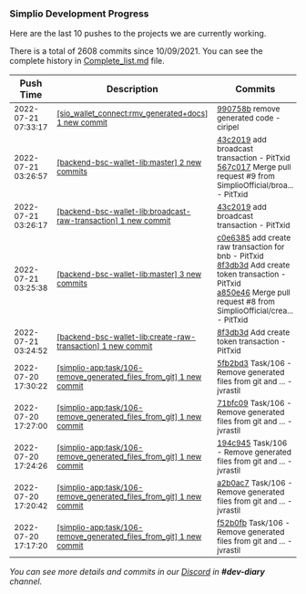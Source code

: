
### Simplio Development Progress

Here are the last 10 pushes to the projects we are currently working.

There is a total of 2608 commits since 10/09/2021. You can see the complete history in
 [Complete_list.md](Complete_list.md) file.

| Push Time | Description | Commits |
| --- | --- | --- |
| <sub>2022-07-21 07:33:17</sub> | <sub>[[sio_wallet_connect:rmv\_generated\+docs] 1 new commit](https://github.com/SimplioOfficial/sio_wallet_connect/commit/990758bd5f28886780bbf4e1e0818434ef461fcb)</sub> | <sub>[990758b](https://github.com/SimplioOfficial/sio_wallet_connect/commit/990758bd5f28886780bbf4e1e0818434ef461fcb) remove generated code - ciripel</sub> |
| <sub>2022-07-21 03:26:57</sub> | <sub>[[backend-bsc-wallet-lib:master] 2 new commits](https://github.com/SimplioOfficial/backend-bsc-wallet-lib/compare/a850e463bee9...567c017e53d2)</sub> | <sub>[43c2019](https://github.com/SimplioOfficial/backend-bsc-wallet-lib/commit/43c2019176cbcca40bae53f41b1a2bcaa80607ae) add broadcast transaction - PitTxid<br>[567c017](https://github.com/SimplioOfficial/backend-bsc-wallet-lib/commit/567c017e53d20baacb55967eb4917c77cf7a93a5) Merge pull request #9 from SimplioOfficial/broa... - PitTxid</sub> |
| <sub>2022-07-21 03:26:17</sub> | <sub>[[backend-bsc-wallet-lib:broadcast\-raw\-transaction] 1 new commit](https://github.com/SimplioOfficial/backend-bsc-wallet-lib/commit/43c2019176cbcca40bae53f41b1a2bcaa80607ae)</sub> | <sub>[43c2019](https://github.com/SimplioOfficial/backend-bsc-wallet-lib/commit/43c2019176cbcca40bae53f41b1a2bcaa80607ae) add broadcast transaction - PitTxid</sub> |
| <sub>2022-07-21 03:25:38</sub> | <sub>[[backend-bsc-wallet-lib:master] 3 new commits](https://github.com/SimplioOfficial/backend-bsc-wallet-lib/compare/c0cb10a43ef9...a850e463bee9)</sub> | <sub>[c0e6385](https://github.com/SimplioOfficial/backend-bsc-wallet-lib/commit/c0e6385a8282f88b67a7072edce0338e1ede2c05) add create raw transaction for bnb - PitTxid<br>[8f3db3d](https://github.com/SimplioOfficial/backend-bsc-wallet-lib/commit/8f3db3db06f212b44ebc57211a195ddbd5b63a3f) Add create token transaction - PitTxid<br>[a850e46](https://github.com/SimplioOfficial/backend-bsc-wallet-lib/commit/a850e463bee925e947d8b52eebd87fe24067c709) Merge pull request #8 from SimplioOfficial/crea... - PitTxid</sub> |
| <sub>2022-07-21 03:24:52</sub> | <sub>[[backend-bsc-wallet-lib:create\-raw\-transaction] 1 new commit](https://github.com/SimplioOfficial/backend-bsc-wallet-lib/commit/8f3db3db06f212b44ebc57211a195ddbd5b63a3f)</sub> | <sub>[8f3db3d](https://github.com/SimplioOfficial/backend-bsc-wallet-lib/commit/8f3db3db06f212b44ebc57211a195ddbd5b63a3f) Add create token transaction - PitTxid</sub> |
| <sub>2022-07-20 17:30:22</sub> | <sub>[[simplio-app:task/106\-remove\_generated\_files\_from\_git] 1 new commit](https://github.com/SimplioOfficial/simplio-app/commit/5fb2bd3e500e6c2636c9f5cbb48285da1b8f8247)</sub> | <sub>[5fb2bd3](https://github.com/SimplioOfficial/simplio-app/commit/5fb2bd3e500e6c2636c9f5cbb48285da1b8f8247) Task/106 - Remove generated files from git and ... - jvrastil</sub> |
| <sub>2022-07-20 17:27:00</sub> | <sub>[[simplio-app:task/106\-remove\_generated\_files\_from\_git] 1 new commit](https://github.com/SimplioOfficial/simplio-app/commit/71bfc09209dcb339ef22d31d6044bba19a5f4b22)</sub> | <sub>[71bfc09](https://github.com/SimplioOfficial/simplio-app/commit/71bfc09209dcb339ef22d31d6044bba19a5f4b22) Task/106 - Remove generated files from git and ... - jvrastil</sub> |
| <sub>2022-07-20 17:24:26</sub> | <sub>[[simplio-app:task/106\-remove\_generated\_files\_from\_git] 1 new commit](https://github.com/SimplioOfficial/simplio-app/commit/194c9451f0a86e2c93023dcc58e885e12e2f3688)</sub> | <sub>[194c945](https://github.com/SimplioOfficial/simplio-app/commit/194c9451f0a86e2c93023dcc58e885e12e2f3688) Task/106 - Remove generated files from git and ... - jvrastil</sub> |
| <sub>2022-07-20 17:20:42</sub> | <sub>[[simplio-app:task/106\-remove\_generated\_files\_from\_git] 1 new commit](https://github.com/SimplioOfficial/simplio-app/commit/a2b0ac72320dae87b4240aafcfb3ccf3118ee98b)</sub> | <sub>[a2b0ac7](https://github.com/SimplioOfficial/simplio-app/commit/a2b0ac72320dae87b4240aafcfb3ccf3118ee98b) Task/106 - Remove generated files from git and ... - jvrastil</sub> |
| <sub>2022-07-20 17:17:20</sub> | <sub>[[simplio-app:task/106\-remove\_generated\_files\_from\_git] 1 new commit](https://github.com/SimplioOfficial/simplio-app/commit/f52b0fb7e91c7bedf972cfeb9a7e09d7215bc24b)</sub> | <sub>[f52b0fb](https://github.com/SimplioOfficial/simplio-app/commit/f52b0fb7e91c7bedf972cfeb9a7e09d7215bc24b) Task/106 - Remove generated files from git and ... - jvrastil</sub> |

_You can see more details and commits in our [Discord](https://discord.gg/aKhjuwZmdP) in **#dev-diary** channel._
